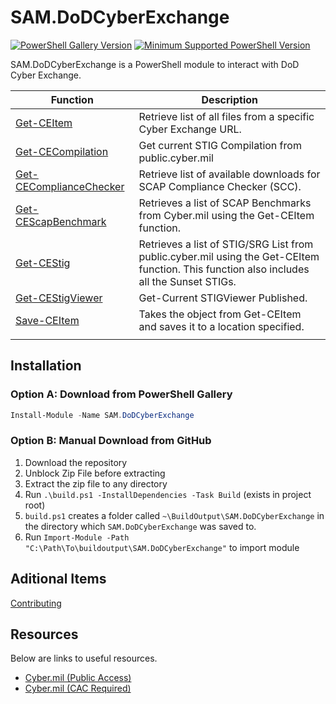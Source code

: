 # SAM.DoDCyberExchange

[![PowerShell Gallery Version](https://img.shields.io/powershellgallery/v/SAM.DoDCyberExchange?color=Green&logo=PowerShell&style=for-the-badge)](https://www.powershellgallery.com/packages/SAM.DoDCyberExchange)
[![Minimum Supported PowerShell Version](https://img.shields.io/static/v1?label=PSVersion&message=5.1%2B&color=Green&logo=PowerShell&style=for-the-badge)](https://github.com/PowerShell/PowerShell)

SAM.DoDCyberExchange is a PowerShell module to interact with DoD Cyber Exchange.

| Function                     | Description                                                                                                                              |
| ---------------------------- | ---------------------------------------------------------------------------------------------------------------------------------------- |
| [Get-CEItem][3]              | Retrieve list of all files from a specific Cyber Exchange URL.                                                                           |
| [Get-CECompilation][0]       | Get current STIG Compilation from public.cyber.mil                                                                                       |
| [Get-CEComplianceChecker][2] | Retrieve list of available downloads for SCAP Compliance Checker (SCC).                                                                  |
| [Get-CEScapBenchmark][4]     | Retrieves a list of SCAP Benchmarks from Cyber.mil using the Get-CEItem function.                                                        |
| [Get-CEStig][1]              | Retrieves a list of STIG/SRG List from public.cyber.mil using the Get-CEItem function. This function also includes all the Sunset STIGs. |
| [Get-CEStigViewer][5]        | Get-Current STIGViewer Published.                                                                                                        |
| [Save-CEItem][6]             | Takes the object from Get-CEItem and saves it to a location specified.                                                                   |
|                              |                                                                                                                                          |

## Installation

### Option A: Download from PowerShell Gallery

```PowerShell
Install-Module -Name SAM.DoDCyberExchange
```

### Option B: Manual Download from GitHub

1. Download the repository
2. Unblock Zip File before extracting
3. Extract the zip file to any directory
4. Run `.\build.ps1 -InstallDependencies -Task Build` (exists in project root)
5. `build.ps1` creates a folder called `~\BuildOutput\SAM.DoDCyberExchange` in the directory which `SAM.DoDCyberExchange` was saved to.
6. Run `Import-Module -Path "C:\Path\To\buildoutput\SAM.DoDCyberExchange"` to import module

## Aditional Items

[Contributing][7]

## Resources

Below are links to useful resources.

- [Cyber.mil (Public Access)](https://public.cyber.mil)
- [Cyber.mil (CAC Required)](https://cyber.mil)

[0]: Docs\ModuleHelp\Get-CECompilation.md
[1]: Docs\ModuleHelp\Get-CEStig.md
[2]: Docs\ModuleHelp\Get-CEComplianceChecker.md
[3]: Docs\ModuleHelp\Get-CEItem.md
[4]: Docs\ModuleHelp\Get-CEScapBenchmark.md
[5]: Docs\ModuleHelp\Get-CEStigViewer.md
[6]: Docs\ModuleHelp\Save-CEItem.md
[7]: Docs\contributing.md
